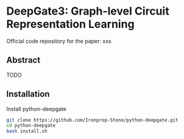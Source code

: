 # DeepGate3: Graph-level Circuit Representation Learning

Official code repository for the paper: xxx

## Abstract 
TODO


## Installation
Install python-deepgate
```sh
git clone https://github.com/Ironprop-Stone/python-deepgate.git
cd python-deepgate
bash install.sh
```
